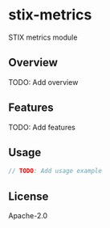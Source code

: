 # stix-metrics

STIX metrics module

## Overview

TODO: Add overview

## Features

TODO: Add features

## Usage

```rust
// TODO: Add usage example
```

## License

Apache-2.0
